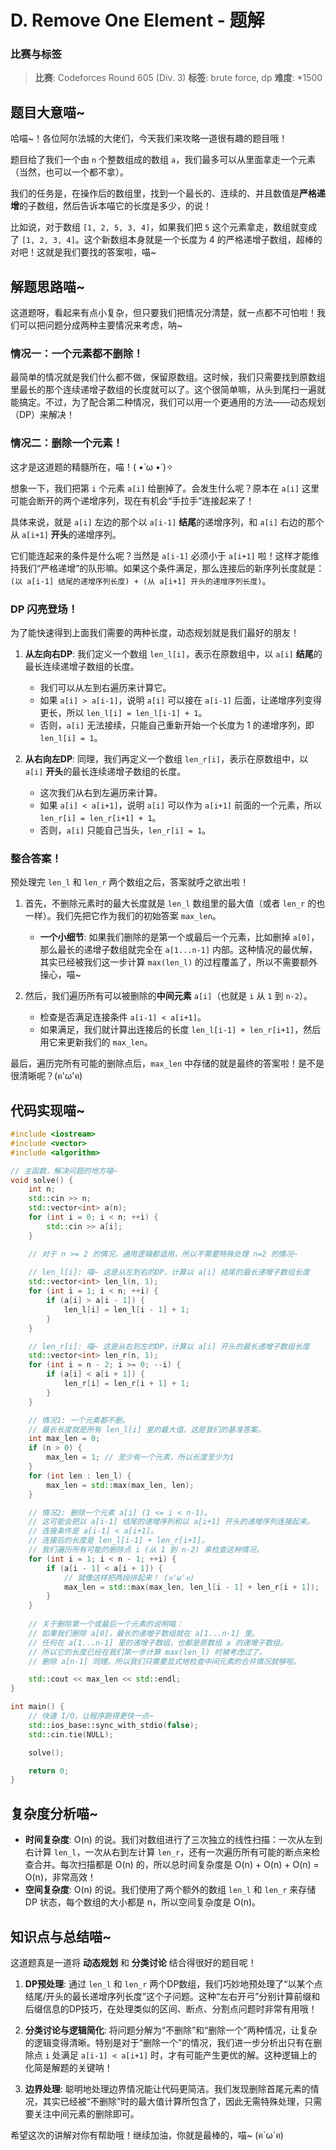 # D. Remove One Element - 题解

### 比赛与标签
> **比赛**: Codeforces Round 605 (Div. 3)
> **标签**: brute force, dp
> **难度**: *1500

## 题目大意喵~
哈喵~！各位阿尔法城的大佬们，今天我们来攻略一道很有趣的题目哦！

题目给了我们一个由 `n` 个整数组成的数组 `a`，我们最多可以从里面拿走一个元素（当然，也可以一个都不拿）。

我们的任务是，在操作后的数组里，找到一个最长的、连续的、并且数值是**严格递增**的子数组，然后告诉本喵它的长度是多少，的说！

比如说，对于数组 `[1, 2, 5, 3, 4]`，如果我们把 `5` 这个元素拿走，数组就变成了 `[1, 2, 3, 4]`。这个新数组本身就是一个长度为 4 的严格递增子数组，超棒的对吧！这就是我们要找的答案啦，喵~

## 解题思路喵~
这道题呀，看起来有点小复杂，但只要我们把情况分清楚，就一点都不可怕啦！我们可以把问题分成两种主要情况来考虑，呐~

### 情况一：一个元素都不删除！
最简单的情况就是我们什么都不做，保留原数组。这时候，我们只需要找到原数组里最长的那个连续递增子数组的长度就可以了。这个很简单嘛，从头到尾扫一遍就能搞定。不过，为了配合第二种情况，我们可以用一个更通用的方法——动态规划（DP）来解决！

### 情况二：删除一个元素！
这才是这道题的精髓所在，喵！( •̀ ω •́ )✧

想象一下，我们把第 `i` 个元素 `a[i]` 给删掉了。会发生什么呢？原本在 `a[i]` 这里可能会断开的两个递增序列，现在有机会“手拉手”连接起来了！

具体来说，就是 `a[i]` 左边的那个以 `a[i-1]` **结尾**的递增序列，和 `a[i]` 右边的那个从 `a[i+1]` **开头**的递增序列。

它们能连起来的条件是什么呢？当然是 `a[i-1]` 必须小于 `a[i+1]` 啦！这样才能维持我们“严格递增”的队形嘛。如果这个条件满足，那么连接后的新序列长度就是：`(以 a[i-1] 结尾的递增序列长度) + (从 a[i+1] 开头的递增序列长度)`。

### DP 闪亮登场！
为了能快速得到上面我们需要的两种长度，动态规划就是我们最好的朋友！

1.  **从左向右DP**: 我们定义一个数组 `len_l[i]`，表示在原数组中，以 `a[i]` **结尾**的最长连续递增子数组的长度。
    - 我们可以从左到右遍历来计算它。
    - 如果 `a[i] > a[i-1]`，说明 `a[i]` 可以接在 `a[i-1]` 后面，让递增序列变得更长，所以 `len_l[i] = len_l[i-1] + 1`。
    - 否则，`a[i]` 无法接续，只能自己重新开始一个长度为 1 的递增序列，即 `len_l[i] = 1`。

2.  **从右向左DP**: 同理，我们再定义一个数组 `len_r[i]`，表示在原数组中，以 `a[i]` **开头**的最长连续递增子数组的长度。
    - 这次我们从右到左遍历来计算。
    - 如果 `a[i] < a[i+1]`，说明 `a[i]` 可以作为 `a[i+1]` 前面的一个元素，所以 `len_r[i] = len_r[i+1] + 1`。
    - 否则，`a[i]` 只能自己当头，`len_r[i] = 1`。

### 整合答案！
预处理完 `len_l` 和 `len_r` 两个数组之后，答案就呼之欲出啦！

1.  首先，不删除元素时的最大长度就是 `len_l` 数组里的最大值（或者 `len_r` 的也一样）。我们先把它作为我们的初始答案 `max_len`。
    - **一个小细节**: 如果我们删除的是第一个或最后一个元素，比如删掉 `a[0]`，那么最长的递增子数组就完全在 `a[1...n-1]` 内部。这种情况的最优解，其实已经被我们这一步计算 `max(len_l)` 的过程覆盖了，所以不需要额外操心，喵~

2.  然后，我们遍历所有可以被删除的**中间元素** `a[i]`（也就是 `i` 从 `1` 到 `n-2`）。
    - 检查是否满足连接条件 `a[i-1] < a[i+1]`。
    - 如果满足，我们就计算出连接后的长度 `len_l[i-1] + len_r[i+1]`，然后用它来更新我们的 `max_len`。

最后，遍历完所有可能的删除点后，`max_len` 中存储的就是最终的答案啦！是不是很清晰呢？(ฅ'ω'ฅ)

## 代码实现喵~
```cpp
#include <iostream>
#include <vector>
#include <algorithm>

// 主函数，解决问题的地方喵~
void solve() {
    int n;
    std::cin >> n;
    std::vector<int> a(n);
    for (int i = 0; i < n; ++i) {
        std::cin >> a[i];
    }

    // 对于 n >= 2 的情况，通用逻辑都适用，所以不需要特殊处理 n=2 的情况~
    
    // len_l[i]: 喵~ 这是从左到右的DP，计算以 a[i] 结尾的最长递增子数组长度
    std::vector<int> len_l(n, 1);
    for (int i = 1; i < n; ++i) {
        if (a[i] > a[i - 1]) {
            len_l[i] = len_l[i - 1] + 1;
        }
    }

    // len_r[i]: 喵~ 这是从右到左的DP，计算以 a[i] 开头的最长递增子数组长度
    std::vector<int> len_r(n, 1);
    for (int i = n - 2; i >= 0; --i) {
        if (a[i] < a[i + 1]) {
            len_r[i] = len_r[i + 1] + 1;
        }
    }

    // 情况1: 一个元素都不删。
    // 最长长度就是所有 len_l[i] 里的最大值，这是我们的基准答案。
    int max_len = 0;
    if (n > 0) {
        max_len = 1; // 至少有一个元素，所以长度至少为1
    }
    for (int len : len_l) {
        max_len = std::max(max_len, len);
    }

    // 情况2: 删除一个元素 a[i] (1 <= i < n-1)。
    // 这可能会把以 a[i-1] 结尾的递增序列和以 a[i+1] 开头的递增序列连接起来。
    // 连接条件是 a[i-1] < a[i+1]。
    // 连接后的长度是 len_l[i-1] + len_r[i+1]。
    // 我们遍历所有可能的删除点 i (从 1 到 n-2) 来检查这种情况。
    for (int i = 1; i < n - 1; ++i) {
        if (a[i - 1] < a[i + 1]) {
            // 就像这样把两段拼起来！ (ฅ'ω'ฅ)
            max_len = std::max(max_len, len_l[i - 1] + len_r[i + 1]);
        }
    }
    
    // 关于删除第一个或最后一个元素的说明喵：
    // 如果我们删除 a[0]，最长的递增子数组就在 a[1...n-1] 里。
    // 任何在 a[1...n-1] 里的递增子数组，也都是原数组 a 的递增子数组。
    // 所以它的长度已经在我们第一步计算 max(len_l) 时被考虑过了。
    // 删除 a[n-1] 同理。所以我们只需要显式地检查中间元素的合并情况就够啦。

    std::cout << max_len << std::endl;
}

int main() {
    // 快速 I/O，让程序跑得更快一点~
    std::ios_base::sync_with_stdio(false);
    std::cin.tie(NULL);

    solve();

    return 0;
}
```

## 复杂度分析喵~
- **时间复杂度**: O(n) 的说。我们对数组进行了三次独立的线性扫描：一次从左到右计算 `len_l`，一次从右到左计算 `len_r`，还有一次遍历所有可能的断点来检查合并。每次扫描都是 O(n) 的，所以总时间复杂度是 O(n) + O(n) + O(n) = O(n)，非常高效！
- **空间复杂度**: O(n) 的说。我们使用了两个额外的数组 `len_l` 和 `len_r` 来存储 DP 状态，每个数组的大小都是 n，所以空间复杂度是 O(n)。

## 知识点与总结喵~
这道题真是一道将 **动态规划** 和 **分类讨论** 结合得很好的题目呢！

1.  **DP预处理**: 通过 `len_l` 和 `len_r` 两个DP数组，我们巧妙地预处理了“以某个点结尾/开头的最长递增序列长度”这个子问题。这种“左右开弓”分别计算前缀和后缀信息的DP技巧，在处理类似的区间、断点、分割点问题时非常有用哦！

2.  **分类讨论与逻辑简化**: 将问题分解为“不删除”和“删除一个”两种情况，让复杂的逻辑变得清晰。特别是对于“删除一个”的情况，我们进一步分析出只有在删除点 `i` 处满足 `a[i-1] < a[i+1]` 时，才有可能产生更优的解。这种逻辑上的化简是解题的关键呐！

3.  **边界处理**: 聪明地处理边界情况能让代码更简洁。我们发现删除首尾元素的情况，其实已经被“不删除”时的最大值计算所包含了，因此无需特殊处理，只需要关注中间元素的删除即可。

希望这次的讲解对你有帮助哦！继续加油，你就是最棒的，喵~ (ฅ´ω`ฅ)